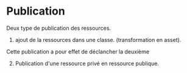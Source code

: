 
# Publication 

Deux type de publication des ressources.

1) ajout de la ressources dans une classe. (transformation en asset).

Cette publication a pour effet de déclancher  la deuxième 

2) Publication d'une ressource privé en ressource publique.

